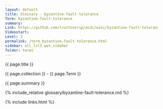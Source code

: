 ```yaml
---
layout: default
title: Glossary - byzantine-fault-tolerance
Term: byzantine-fault-tolerance
summary: 
Link: https://github.com/trustoverip/acdc/wiki/byzantine-fault-tolerance.md
Videostart: 
Level: 3
permalink: /term_byzantine-fault-tolerance.html
sidebar: all_lvl3_wot_sidebar
folder: terms
---
```


{{ page.title }}

{{ page.collection }} - {{ page.Term }}

   {{ page.summary }}

{% include_relative glossary/byzantine-fault-tolerance.md %}

 {% include links.html %} 
